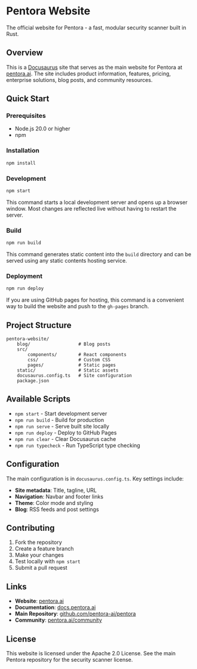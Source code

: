 # Pentora Website

The official website for Pentora - a fast, modular security scanner built in Rust.

## Overview

This is a [Docusaurus](https://docusaurus.io/) site that serves as the main website for Pentora at [pentora.ai](https://pentora.ai). The site includes product information, features, pricing, enterprise solutions, blog posts, and community resources.

## Quick Start

### Prerequisites

- Node.js 20.0 or higher
- npm

### Installation

```bash
npm install
```

### Development

```bash
npm start
```

This command starts a local development server and opens up a browser window. Most changes are reflected live without having to restart the server.

### Build

```bash
npm run build
```

This command generates static content into the `build` directory and can be served using any static contents hosting service.

### Deployment

```bash
npm run deploy
```

If you are using GitHub pages for hosting, this command is a convenient way to build the website and push to the `gh-pages` branch.

## Project Structure

```
pentora-website/
    blog/                  # Blog posts
    src/
        components/        # React components
        css/               # Custom CSS
        pages/             # Static pages
    static/                # Static assets
    docusaurus.config.ts   # Site configuration
    package.json
```

## Available Scripts

- `npm start` - Start development server
- `npm run build` - Build for production
- `npm run serve` - Serve built site locally
- `npm run deploy` - Deploy to GitHub Pages
- `npm run clear` - Clear Docusaurus cache
- `npm run typecheck` - Run TypeScript type checking

## Configuration

The main configuration is in `docusaurus.config.ts`. Key settings include:

- **Site metadata**: Title, tagline, URL
- **Navigation**: Navbar and footer links
- **Theme**: Color mode and styling
- **Blog**: RSS feeds and post settings

## Contributing

1. Fork the repository
2. Create a feature branch
3. Make your changes
4. Test locally with `npm start`
5. Submit a pull request

## Links

- **Website**: [pentora.ai](https://pentora.ai)
- **Documentation**: [docs.pentora.ai](https://docs.pentora.ai)
- **Main Repository**: [github.com/pentora-ai/pentora](https://github.com/pentora-ai/pentora)
- **Community**: [pentora.ai/community](https://pentora.ai/community)

## License

This website is licensed under the Apache 2.0 License. See the main Pentora repository for the security scanner license.
